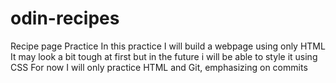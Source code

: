 # odin-recipes
Recipe page Practice
In this practice I will build a webpage using only HTML
It may look a bit tough at first but in the future i will be
able to style it using CSS
For now I will only practice HTML and Git, emphasizing on commits
